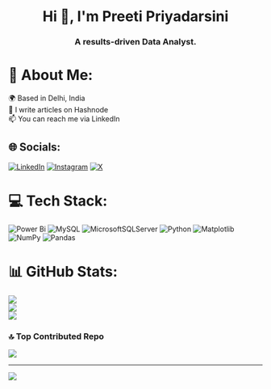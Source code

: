 <h1 align="center">Hi 👋, I'm Preeti Priyadarsini</h1>
<h3 align="center">A results-driven Data Analyst.</h3>

# 💫 About Me:
🌍 Based in Delhi, India<br>📝 I write articles on Hashnode<br>📫 You can reach me via LinkedIn


## 🌐 Socials:
[![LinkedIn](https://img.shields.io/badge/LinkedIn-%230077B5.svg?logo=linkedin&logoColor=white)](https://linkedin.com/in/preeti-priyadarsini) [![Instagram](https://img.shields.io/badge/Instagram-%23E4405F.svg?logo=Instagram&logoColor=white)](https://instagram.com/preeti.analyst)  [![X](https://img.shields.io/badge/X-black.svg?logo=X&logoColor=white)](https://x.com/prttwts) 

# 💻 Tech Stack:
![Power Bi](https://img.shields.io/badge/power_bi-F2C811?style=plastic&logo=powerbi&logoColor=black) ![MySQL](https://img.shields.io/badge/mysql-4479A1.svg?style=plastic&logo=mysql&logoColor=white) ![MicrosoftSQLServer](https://img.shields.io/badge/Microsoft%20SQL%20Server-CC2927?style=plastic&logo=microsoft%20sql%20server&logoColor=white) ![Python](https://img.shields.io/badge/python-3670A0?style=plastic&logo=python&logoColor=ffdd54) ![Matplotlib](https://img.shields.io/badge/Matplotlib-%23ffffff.svg?style=plastic&logo=Matplotlib&logoColor=black) ![NumPy](https://img.shields.io/badge/numpy-%23013243.svg?style=plastic&logo=numpy&logoColor=white) ![Pandas](https://img.shields.io/badge/pandas-%23150458.svg?style=plastic&logo=pandas&logoColor=white) 
# 📊 GitHub Stats:
![](https://github-readme-stats.vercel.app/api?username=PPriyadarsini&theme=ambient_gradient&hide_border=true&include_all_commits=true&count_private=false)<br/>
![](https://github-readme-streak-stats.herokuapp.com/?user=PPriyadarsini&theme=ambient_gradient&hide_border=true)<br/>
![](https://github-readme-stats.vercel.app/api/top-langs/?username=PPriyadarsini&theme=ambient_gradient&hide_border=true&include_all_commits=true&count_private=false&layout=compact)

### 🔝 Top Contributed Repo
![](https://github-contributor-stats.vercel.app/api?username=PPriyadarsini&limit=5&theme=ambient_gradient&combine_all_yearly_contributions=true)

---
[![](https://visitcount.itsvg.in/api?id=PPriyadarsini&icon=0&color=10)](https://visitcount.itsvg.in)


<!-- Proudly created with GPRM ( https://gprm.itsvg.in ) -->

<!-- Proudly created with GPRM ( https://gprm.itsvg.in ) -->
